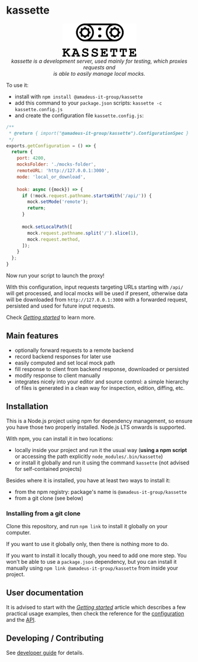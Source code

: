 # kassette

<p align="center">
  <img src="doc/assets/images/kassette-logo.png" alt="kassette-logo" width="200px" height="90px"/>
  <br>
  <i>kassette is a development server, used mainly for testing, which proxies requests and
    <br>is able to easily manage local mocks.</i>
  <br>
</p>

To use it:

- install with `npm install @amadeus-it-group/kassette`
- add this command to your `package.json` scripts: `kassette -c kassette.config.js`
- and create the configuration file `kassette.config.js`:

```javascript
/**
 * @return { import("@amadeus-it-group/kassette").ConfigurationSpec }
 */
exports.getConfiguration = () => {
  return {
    port: 4200,
    mocksFolder: './mocks-folder',
    remoteURL: 'http://127.0.0.1:3000',
    mode: 'local_or_download',

    hook: async ({mock}) => {
      if (!mock.request.pathname.startsWith('/api/')) {
        mock.setMode('remote');
        return;
      }

      mock.setLocalPath([
        mock.request.pathname.split('/').slice(1),
        mock.request.method,
      ]);
    }
  };
}
```

Now run your script to launch the proxy!

With this configuration, input requests targeting URLs starting with `/api/` will get processed, and local mocks will be used if present, otherwise data will be downloaded from `http://127.0.0.1:3000` with a forwarded request, persisted and used for future input requests.

Check [_Getting started_](./doc/getting-started.md) to learn more.


## Main features

- optionally forward requests to a remote backend
- record backend responses for later use
- easily computed and set local mock path
- fill response to client from backend response, downloaded or persisted
- modify response to client manually
- integrates nicely into your editor and source control: a simple hierarchy of files is generated in a clean way for inspection, edition, diffing, etc.



## Installation

This is a Node.js project using npm for dependency management, so ensure you have those two properly installed. Node.js LTS onwards is supported.

With npm, you can install it in two locations:

- locally inside your project and run it the usual way (__using a npm script__ or accessing the path explicitly `node_modules/.bin/kassette`)
- or install it globally and run it using the command `kassette` (not advised for self-contained projects)

Besides where it is installed, you have at least two ways to install it:

- from the npm registry: package's name is `@amadeus-it-group/kassette`
- from a git clone (see below)

### Installing from a git clone

Clone this repository, and run `npm link` to install it globally on your computer.

If you want to use it globally only, then there is nothing more to do.

If you want to install it locally though, you need to add one more step. You won't be able to use a `package.json` dependency, but you can install it manually using `npm link @amadeus-it-group/kassette` from inside your project.





## User documentation

It is advised to start with the [_Getting started_](./doc/getting-started.md) article which describes a few practical usage examples, then check the reference for the [configuration](./doc/configuration.md) and the [API](./doc/api.md).





## Developing / Contributing

See [developer guide](./DEVELOPER.md) for details.

